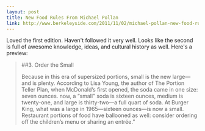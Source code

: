 ```yaml
---
layout: post
title: New Food Rules From Michael Pollan
link: http://www.berkeleyside.com/2011/11/02/michael-pollan-new-food-rules-but-no-need-to-be-neurotic/
---
```


Loved the first edition. Haven't followed it very well. Looks like the second is full of awesome knowledge, ideas, and cultural history as well. Here's a preview:

> ##3. Order the Small
> 
> Because in this era of supersized portions, small is the new large—and is plenty. According to Lisa Young, the author of The Portion Teller Plan, when McDonald’s first opened, the soda came in one size: seven ounces. now, a “small” soda is sixteen ounces, medium is twenty-one, and large is thirty-two—a full quart of soda. At Burger King, what was a large in 1965—sixteen ounces—is now a small. Restaurant portions of food have ballooned as well: consider ordering off the children’s menu or sharing an entrée.”

